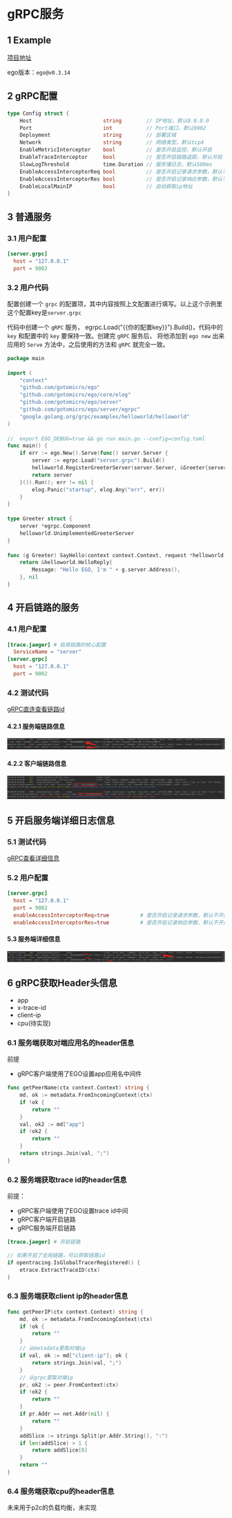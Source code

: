 # gRPC服务
## 1 Example
[项目地址](https://github.com/gotomicro/ego/tree/master/examples/server/http)

ego版本：``ego@v0.3.14``

## 2 gRPC配置
```go
type Config struct {
	Host                       string        // IP地址，默认0.0.0.0
	Port                       int           // Port端口，默认9002
	Deployment                 string        // 部署区域
	Network                    string        // 网络类型，默认tcp4
	EnableMetricInterceptor    bool          // 是否开启监控，默认开启
	EnableTraceInterceptor     bool          // 是否开启链路追踪，默认开启
	SlowLogThreshold           time.Duration // 服务慢日志，默认500ms
	EnableAccessInterceptorReq bool          // 是否开启记录请求参数，默认不开启
	EnableAccessInterceptorRes bool          // 是否开启记录响应参数，默认不开启
	EnableLocalMainIP          bool          // 自动获取ip地址
}
```

## 3 普通服务
### 3.1 用户配置
```toml
[server.grpc]
  host = "127.0.0.1"
  port = 9002
```

### 3.2 用户代码
配置创建一个 ``grpc`` 的配置项，其中内容按照上文配置进行填写。以上这个示例里这个配置key是``server.grpc``

代码中创建一个 ``gRPC`` 服务， egrpc.Load("{{你的配置key}}").Build()，代码中的 ``key`` 和配置中的 ``key`` 要保持一致。创建完 ``gRPC`` 服务后， 将他添加到 ``ego new`` 出来应用的 ``Serve`` 方法中，之后使用的方法和 ``gRPC`` 就完全一致。

```go
package main

import (
	"context"
	"github.com/gotomicro/ego"
	"github.com/gotomicro/ego/core/elog"
	"github.com/gotomicro/ego/server"
	"github.com/gotomicro/ego/server/egrpc"
	"google.golang.org/grpc/examples/helloworld/helloworld"
)

//  export EGO_DEBUG=true && go run main.go --config=config.toml
func main() {
	if err := ego.New().Serve(func() server.Server {
		server := egrpc.Load("server.grpc").Build()
		helloworld.RegisterGreeterServer(server.Server, &Greeter{server: server})
		return server
	}()).Run(); err != nil {
		elog.Panic("startup", elog.Any("err", err))
	}
}

type Greeter struct {
	server *egrpc.Component
	helloworld.UnimplementedGreeterServer
}

func (g Greeter) SayHello(context context.Context, request *helloworld.HelloRequest) (*helloworld.HelloReply, error) {
	return &helloworld.HelloReply{
		Message: "Hello EGO, I'm " + g.server.Address(),
	}, nil
}
```

## 4 开启链路的服务
### 4.1 用户配置
```toml
[trace.jaeger] # 启用链路的核心配置
  ServiceName = "server"
[server.grpc]
  host = "127.0.0.1"
  port = 9002
```
### 4.2 测试代码
[gRPC直连查看链路id](https://github.com/gotomicro/ego/tree/master/examples/grpc/direct)
#### 4.2.1 服务端链路信息
![image](../../images/trace-server-grpc.png)

#### 4.2.2 客户端链路信息
![image](../../images/trace-client-grpc.png)

## 5 开启服务端详细日志信息
### 5.1 测试代码
[gRPC查看详细信息](https://github.com/gotomicro/ego/tree/master/examples/grpc/direct)

### 5.2 用户配置
```toml
[server.grpc]
  host = "127.0.0.1"
  port = 9002
  enableAccessInterceptorReq=true          # 是否开启记录请求参数，默认不开启
  enableAccessInterceptorRes=true          # 是否开启记录响应参数，默认不开启
```
#### 5.3 服务端详细信息
![image](../../images/server-resp-info.png)

## 6 gRPC获取Header头信息
* app
* x-trace-id
* client-ip
* cpu(待实现)

### 6.1 服务端获取对端应用名的header信息
前提
* gRPC客户端使用了EGO设置app应用名中间件
```go
func getPeerName(ctx context.Context) string {
	md, ok := metadata.FromIncomingContext(ctx)
	if !ok {
		return ""
	}
	val, ok2 := md["app"]
	if !ok2 {
		return ""
	}
	return strings.Join(val, ";")
}
```

### 6.2 服务端获取trace id的header信息
前提：
* gRPC客户端使用了EGO设置trace id中间
* gRPC客户端开启链路
* gRPC服务端开启链路
```toml
[trace.jaeger] # 开启链路
```
```go
// 如果开启了全局链路，可以获取链路id
if opentracing.IsGlobalTracerRegistered() {
    etrace.ExtractTraceID(ctx)
}
```

### 6.3 服务端获取client ip的header信息
```go
func getPeerIP(ctx context.Context) string {
	md, ok := metadata.FromIncomingContext(ctx)
	if !ok {
		return ""
	}
	// 从metadata里取对端ip
	if val, ok := md["client-ip"]; ok {
		return strings.Join(val, ";")
	}
	// 从grpc里取对端ip
	pr, ok2 := peer.FromContext(ctx)
	if !ok2 {
		return ""
	}
	if pr.Addr == net.Addr(nil) {
		return ""
	}
	addSlice := strings.Split(pr.Addr.String(), ":")
	if len(addSlice) > 1 {
		return addSlice[0]
	}
	return ""
}
```
### 6.4 服务端获取cpu的header信息
未来用于p2c的负载均衡，未实现

<Vssue title="Server-grpc" />
